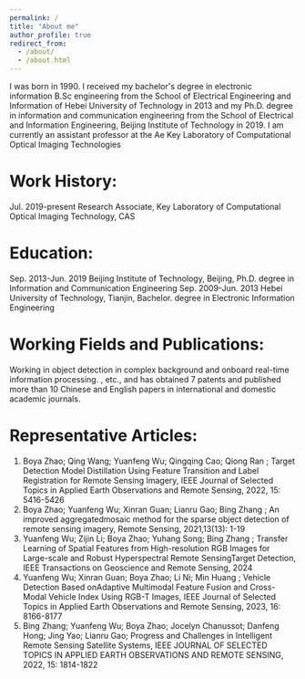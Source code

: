 ```yaml
---
permalink: /
title: "About me"
author_profile: true
redirect_from: 
  - /about/
  - /about.html
---
```


I was born in 1990. I received my bachelor's degree in electronic information B.Sc engineering from the School of Electrical Engineering and Information of Hebei University of Technology in 2013 and my Ph.D. degree in information and communication engineering from the School of Electrical and Information Engineering, Beijing Institute of Technology in 2019.
I am currently an assistant professor at the Ae Key Laboratory of Computational Optical Imaging Technologies

Work History: 
======
Jul. 2019-present
        Research Associate, Key Laboratory of Computational Optical Imaging Technology, CAS
        
Education: 
======
Sep. 2013-Jun. 2019
      Beijing Institute of Technology, Beijing, Ph.D. degree in Information and  Communication 
Engineering
 Sep. 2009-Jun. 2013
      Hebei University of Technology, Tianjin, Bachelor. degree in Electronic Information 
Engineering

Working Fields and Publications:
======
 Working in  object detection in complex background and onboard real-time 
information processing. , etc., and has obtained 7 patents and published more than 10 Chinese 
and English papers in international and domestic academic journals. 

Representative Articles: 
======
1. Boya Zhao; Qing Wang; Yuanfeng Wu; Qingqing Cao; Qiong Ran ; Target Detection Model 
Distillation Using Feature Transition and Label Registration for Remote Sensing Imagery, IEEE 
Journal of Selected Topics in Applied Earth Observations and Remote Sensing, 2022, 15: 
5416-5426 
2. Boya Zhao; Yuanfeng Wu; Xinran Guan; Lianru Gao; Bing Zhang ; An improved 
aggregatedmosaic method for the sparse object detection of remote sensing imagery, Remote 
Sensing, 2021,13(13): 1-19 
3. Yuanfeng Wu; Zijin Li; Boya Zhao; Yuhang Song; Bing Zhang ; Transfer Learning of Spatial
 Features from High-resolution RGB Images for Large-scale and Robust Hyperspectral Remote 
SensingTarget Detection, IEEE Transactions on Geoscience and Remote Sensing, 2024 
4. Yuanfeng Wu; Xinran Guan; Boya Zhao; Li Ni; Min Huang ; Vehicle Detection Based
 onAdaptive Multimodal Feature Fusion and Cross-Modal Vehicle Index Using RGB-T Images, 
IEEE Journal of Selected Topics in Applied Earth Observations and Remote Sensing, 2023, 16: 
8166-8177 
5. Bing Zhang; Yuanfeng Wu; Boya Zhao; Jocelyn Chanussot; Danfeng Hong; Jing Yao; Lianru
 Gao; Progress and Challenges in Intelligent Remote Sensing Satellite Systems, IEEE JOURNAL OF 
SELECTED TOPICS IN APPLIED EARTH OBSERVATIONS AND REMOTE SENSING, 2022, 
15: 1814-1822
